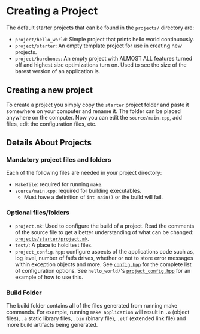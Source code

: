 # Creating a Project

The default starter projects that can be found in the `projects/` directory are:

- `project/hello_world`: Simple project that prints hello world continuously.
- `project/starter`: An empty template project for use in creating new projects.
- `project/barebones`: An empty project with ALMOST ALL features turned off and
  highest size optimizations turn on. Used to see the size of the barest version
  of an application is.

## Creating a new project

To create a project you simply copy the `starter` project folder and paste it
somewhere on your computer and rename it. The folder can be placed anywhere on
the computer. Now you can edit the `source/main.cpp`, add files, edit the
configuration files, etc.

## Details About Projects

### Mandatory project files and folders

Each of the following files are needed in your project directory:

- `Makefile`: required for running `make`.
- `source/main.cpp`: required for building executables.
    - Must have a definition of `int main()` or the build will fail.

### Optional files/folders

- `project.mk`: Used to configure the build of a project. Read the comments of
  the source file to get a better understanding of what can be changed:
  [`projects/starter/project.mk`](https://github.com/SJSU-Dev2/SJSU-Dev2/blob/master/projects/starter/project.mk).
- `test/`: A place to hold test files.
- `project_config.hpp`: configure aspects of the applications
  code such as, log level, number of fatfs drives, whether or not to store error
  messages within exception objects and more. See
  [`config.hpp`](https://github.com/SJSU-Dev2/SJSU-Dev2/blob/master/library/config.hpp)
  for the complete list of configuration options. See `hello_world/`'s
  [`project_config.hpp`](https://github.com/SJSU-Dev2/SJSU-Dev2/blob/master/projects/hello_world/project_config.hpp)
  for an example of how to use this.

### Build Folder

The build folder contains all of the files generated from running make commands.
For example, running `make application` will result in `.o` (object files), `.a`
static library files, `.bin` (binary file), `.elf` (extended link file) and more
build artifacts being generated.
